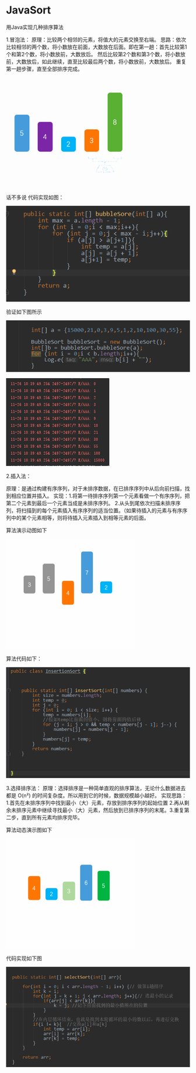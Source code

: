 # JavaSort
用Java实现几种排序算法


1.冒泡法：
原理：比较两个相邻的元素，将值大的元素交换至右端。
思路：依次比较相邻的两个数，将小数放在前面，大数放在后面。即在第一趟：首先比较第1个和第2个数，将小数放前，大数放后。
然后比较第2个数和第3个数，将小数放前，大数放后，如此继续，直至比较最后两个数，将小数放前，大数放后。
重复第一趟步骤，直至全部排序完成。

![image](https://github.com/zhanglu1994/JavaSort/blob/master/app/photo/%E5%86%92%E6%B3%A1.gif)

话不多说 代码实现如图：

![image](https://github.com/zhanglu1994/JavaSort/blob/master/app/photo/%E5%86%92%E6%B3%A1%E4%BB%A3%E7%A0%81%E5%AE%9E%E7%8E%B0.png)

验证如下图所示

![image](https://github.com/zhanglu1994/JavaSort/blob/master/app/photo/%E5%86%92%E6%B3%A1A.png)

![image](https://github.com/zhanglu1994/JavaSort/blob/master/app/photo/%E5%86%92%E6%B3%A1B.png)

2.插入法：

原理：是通过构建有序序列，对于未排序数据，在已排序序列中从后向前扫描，找到相应位置并插入。
实现：1.将第一待排序序列第一个元素看做一个有序序列，把第二个元素到最后一个元素当成是未排序序列。
2.从头到尾依次扫描未排序序列，将扫描到的每个元素插入有序序列的适当位置。（如果待插入的元素与有序序列中的某个元素相等，则将待插入元素插入到相等元素的后面。

算法演示动图如下

![image](https://github.com/zhanglu1994/JavaSort/blob/master/app/photo/%E6%8F%92%E5%85%A5%E6%8E%92%E5%BA%8F.gif)

算法代码如下：

![image](https://github.com/zhanglu1994/JavaSort/blob/master/app/photo/%E6%8F%92%E5%85%A5%E6%8E%92%E5%BA%8F%E4%BB%A3%E7%A0%81%E5%AE%9E%E7%8E%B0.png)

3.选择排序法：
原理：选择排序是一种简单直观的排序算法，无论什么数据进去都是 O(n²) 的时间复杂度。所以用到它的时候，数据规模越小越好。
实现思路：1.首先在未排序序列中找到最小（大）元素，存放到排序序列的起始位置 2.再从剩余未排序元素中继续寻找最小（大）元素，然后放到已排序序列的末尾。3.重复第二步，直到所有元素均排序完毕。


算法动态演示图如下

![image](https://github.com/zhanglu1994/JavaSort/blob/master/app/photo/%E9%80%89%E6%8B%A9%E6%8E%92%E5%BA%8F.gif)


代码实现如下图

![image](https://github.com/zhanglu1994/JavaSort/blob/master/app/photo/%E9%80%89%E6%8B%A9%E6%8E%92%E5%BA%8F%E4%BB%A3%E7%A0%81%E5%AE%9E%E7%8E%B0.png)



